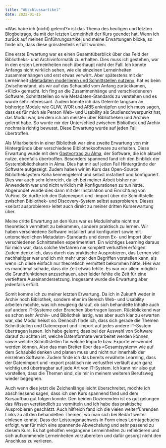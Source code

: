 ```yaml
---
title: "Abschlussartikel"
date: 2022-01-15
---
```

«Was habe ich (nicht) gelernt?» ist das Thema des heutigen und letzten Blogbeitrags, da mit der letzten Lerneinheit der Kurs geendet hat. Wenn ich zurück auf meinen Einführungsartikel und meine Erwartungen blicke, so finde ich, dass diese grösstenteils erfüllt wurden.

Eine erste Erwartung war es einen Gesamtüberblick über das Feld der Bibliotheks- und Archivinformatik zu erhalten. Dies muss ich gestehen, war in den ersten Lerneinheiten noch überhaupt nicht der Fall. Ich konnte Anfangs nicht wirklich sehen, wie die einzelnen Lerneinheiten zusammenhängen und erst etwas verwirrt. Aber spätestens mit der Lerneinheit [«Metadaten modellieren und Schnittstellen nutzen»]( https://m-rina.github.io/lerntagebuch/2021/12/02/eintrag6.html), hat es beim Zwischenstand, als wir auf das Schaubild vom Anfang zurückkamen, «Klick» gemacht. Ich fing an die Zusammenhänge und verschiedeneren Software, Schnittstellen so wie Metadaten-Standards zu verstehen und es wurde sehr interessant. Zudem konnte ich das Gelernte langsam an bisherige Module wie GLIW, WOR und ARIS anknüpfen und ich muss sagen, dass es für mich als Person Web- und Usability als Studienschwerpunkt hat, das Modul war, bei dem ich am meisten über Bibliotheken und Archive gelernt habe. So wurde mir der Unterschied zwischen Bibliothek und Archiv nochmals richtig bewusst. Diese Erwartung wurde auf jeden Fall übertroffen.

Als Mitarbeiterin in einer Bibliothek war eine zweite Erwartung von mir Hintergründe über verschiedene Bibliotheksoftware zu erhalten. Diese Erwartung wurde mit dem [Gastvortrag zu Alma]( https://m-rina.github.io/lerntagebuch/2021/11/05/eintrag4.html), der Software, die ich aktuell nutze, ebenfalls übertroffen. Besonders spannend fand ich den Einblick der Systembibliothekarin in Alma. Dies hat mir auf jeden Fall Hintergründe der Software aufgezeigt. Zudem haben wir im Kurs das Open-Source Bibliotheksystem Koha kennengelernt und selbst installiert und konfiguriert. Dies war auch sehr lehrreich, da ich bei meiner Arbeit bisher nur Anwenderin war und nicht wirklich mit Konfigurationen zu tun hatte. Abgerundet wurde dies dann mit der Installation und Einrichtung von VuFind. So durfte ich den Datenexport und -import über die Schnittstelle zwischen Bibliothek- und Discovery-System selbst ausprobieren. Dieses «selbst ausprobieren» leitet auch direkt zu meiner dritten Kurserwartung über.

Meine dritte Erwartung an den Kurs war es Modulinhalte nicht nur theoretisch vermittelt zu bekommen, sondern praktisch zu lernen. Wir haben verschiedene Software installiert und konfiguriert sowie mit unterschiedlichen Metadaten-Standards und deren Ex- und Import über verschiedenen Schnittstellen experimentiert. Ein wichtiges Learning daraus für mich war, dass solche Verfahren nie komplett verlustfrei erfolgen. Zudem denke ich, dass durch das praktische Ausprobieren, das Lernen viel nachhaltiger war und ich mir mehr unter den Begriffen vorstellen kann, als wenn ich diese einfach nur theoretisch vermittelt bekommen hätte. Hier war es manchmal schade, dass die Zeit etwas fehlte. Es war vor allem möglich die Grundfunktionen anzuschauen, aber leider fehlte die Zeit für eine vertieftere Auseinandersetzung. Insgesamt wurde die Erwartung aber jedenfalls erfüllt.

Somit komme ich zu meiner letzten Erwartung. Da ich in Zukunft weder in Archiv noch Bibliothek, sondern eher im Bereich Web- und Usability arbeiten möchte, was ich neugierig darauf, ob sich behandelte Inhalte auch auf andere IT-Systeme oder Branchen übertragen lassen. Rückblickend war es schon sehr Archiv- und Bibliothek lastig, was aber auch klar zu erwarten war, das Modul heisst so. Dennoch finde ich, dass sich gerade die Themen Schnittstellen und Datenexport und -import auf jedes andere IT-System übertragen lassen. Ich habe gelernt, dass bei der Auswahl von Software darauf zu achten ist, welche Datenformate verarbeitet werden können, sowie welche Schnittstellen für welche Importe bzw. Exporte verwendet werden können. Also das man Breiter über das «Gesamtsystem» wie auf dem Schaubild denken und planen muss und nicht nur innerhalb der einzelnen Software. Zudem finde ich das bereits erwähnte Learning, dass der Datenimport und -export praktisch nie verlustfrei verläuft auch ganz wichtig und übertragbar auf jede Art von IT-System. Ich kann mir also gut vorstellen, dass die Themen sind, die mir in meinem weiteren Berufsweg wieder begegnen.

Auch wenn dies jetzt die Zeichenlänge leicht überschreitet, möchte ich abschliessend sagen, dass ich den Kurs spannend fand und dem Kursaufbau gut folgen konnte. Den beiden Dozierenden ist es gut gelungen das Wissen verständlich zu vermitteln und ich habe das praktische Ausprobieren geschätzt. Auch hilfreich fand ich die vielen weiterführenden Links zu all den behandelten Themen, wo man sich bei Bedarf weiter einlesen konnte. Dass der Leistungsnachweis in Form eines Lerntagebuchs erfolgt, war für mich eine spannende Abwechslung und sehr passend zu diesem Kurs. Es hat geholfen vergangene Lerneinheiten zu reflektieren und sich aufkommende Lerneinheiten vorzubereiten und dafür gesorgt nicht den Anschluss zu verlieren.
